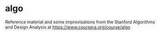 # algo
Reference material and some improvisations from the Stanford Algorithms and Design Analysis at https://www.coursera.org/course/algo
